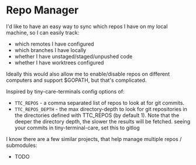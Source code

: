 # Repo Manager

I'd like to have an easy way to sync which repos I have on my local machine, so I can easily track:

- which remotes I have configured
- which branches I have locally
- whether I have unstaged/staged/unpushed code
- whether I have worktrees configured

Ideally this would also allow me to enable/disable repos on different computers and support $GOPATH, but that's complicated.

Inspired by tiny-care-terminals config options of:

- `TTC_REPOS` - a comma separated list of repos to look at for git commits.
- `TTC_REPOS_DEPTH` - the max directory-depth to look for git repositories in the directories defined with TTC_REPOS (by default 1). Note that the deeper the directory depth, the slower the results will be fetched. seeing your commits in tiny-terminal-care, set this to gitlog

I know there are a few similar projects, that help manage multiple repos / submodules:

- TODO
